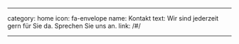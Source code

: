 ---

category: home
icon: fa-envelope
name: Kontakt
text: Wir sind jederzeit gern für Sie da. Sprechen Sie uns an.
link: /#/

---